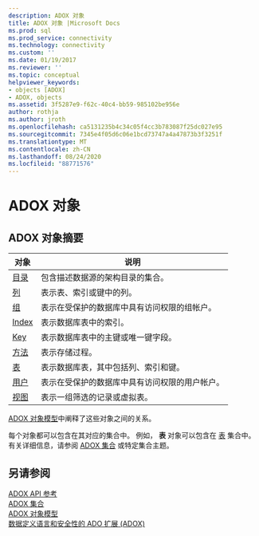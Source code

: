 ```yaml
---
description: ADOX 对象
title: ADOX 对象 |Microsoft Docs
ms.prod: sql
ms.prod_service: connectivity
ms.technology: connectivity
ms.custom: ''
ms.date: 01/19/2017
ms.reviewer: ''
ms.topic: conceptual
helpviewer_keywords:
- objects [ADOX]
- ADOX, objects
ms.assetid: 3f5287e9-f62c-40c4-bb59-985102be956e
author: rothja
ms.author: jroth
ms.openlocfilehash: ca5131235b4c34c05f4cc3b783087f25dc027e95
ms.sourcegitcommit: 7345e4f05d6c06e1bcd73747a4a47873b3f3251f
ms.translationtype: MT
ms.contentlocale: zh-CN
ms.lasthandoff: 08/24/2020
ms.locfileid: "88771576"
---
```

# <a name="adox-objects"></a>ADOX 对象
## <a name="adox-object-summary"></a>ADOX 对象摘要  
  
|对象|说明|  
|------------|-----------------|  
|[目录](./catalog-object-adox.md)|包含描述数据源的架构目录的集合。|  
|[列](./column-object-adox.md)|表示表、索引或键中的列。|  
|[组](./group-object-adox.md)|表示在受保护的数据库中具有访问权限的组帐户。|  
|[Index](./index-object-adox.md)|表示数据库表中的索引。|  
|[Key](./key-object-adox.md)|表示数据库表中的主键或唯一键字段。|  
|[方法](./procedure-object-adox.md)|表示存储过程。|  
|[表](./table-object-adox.md)|表示数据库表，其中包括列、索引和键。|  
|[用户](./user-object-adox.md)|表示在受保护的数据库中具有访问权限的用户帐户。|  
|[视图](./view-object-adox.md)|表示一组筛选的记录或虚拟表。|  
  
 [ADOX 对象模型](./adox-object-model.md)中阐释了这些对象之间的关系。  
  
 每个对象都可以包含在其对应的集合中。 例如， **表** 对象可以包含在 [表](./tables-collection-adox.md) 集合中。 有关详细信息，请参阅 [ADOX 集合](./adox-collections.md) 或特定集合主题。  
  
## <a name="see-also"></a>另请参阅  
 [ADOX API 参考](./adox-object-model.md?view=sql-server-ver15)   
 [ADOX 集合](./adox-collections.md)   
 [ADOX 对象模型](./adox-object-model.md)   
 [数据定义语言和安全性的 ADO 扩展 (ADOX)](../../guide/extensions/ado-extensions-for-data-definition-language-and-security-adox.md)